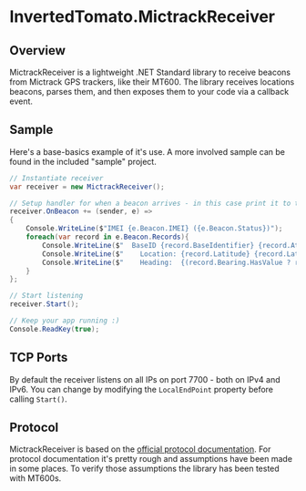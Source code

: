 # InvertedTomato.MictrackReceiver
## Overview
MictrackReceiver is a lightweight .NET Standard library to receive beacons from Mictrack GPS trackers, like their MT600. The library receives locations beacons, parses them, and then exposes them to your code via a callback event.

## Sample
Here's a base-basics example of it's use. A more involved sample can be found in the included "sample" project.
```c#
// Instantiate receiver
var receiver = new MictrackReceiver();

// Setup handler for when a beacon arrives - in this case print it to the console
receiver.OnBeacon += (sender, e) =>
{
    Console.WriteLine($"IMEI {e.Beacon.IMEI} ({e.Beacon.Status})");
    foreach(var record in e.Beacon.Records){
        Console.WriteLine($"  BaseID {record.BaseIdentifier} {record.At}"); 
        Console.WriteLine($"    Location: {record.Latitude} {record.LatitudeIndicator}, {record.Longitude} {record.LongitudeIndicator} ({record.Status})"); 
        Console.WriteLine($"    Heading:  {(record.Bearing.HasValue ? record.Bearing.Value.ToString() : "-")} @ {record.GroundSpeed} knots");
    }
};

// Start listening
receiver.Start();

// Keep your app running :)
Console.ReadKey(true);
```

## TCP Ports
By default the receiver listens on all IPs on port 7700 - both on IPv4 and IPv6. You can change by modifying the `LocalEndPoint` property before calling `Start()`.

## Protocol
MictrackReceiver is based on the [official protocol documentation](https://www.mictrack.com/downloads/protocols/Mictrack_Communication_Protocol_For_MP90&MP90-NB.pdf). For protocol documentation it's pretty rough and assumptions have been made in some places. To verify those assumptions the library has been tested with MT600s.